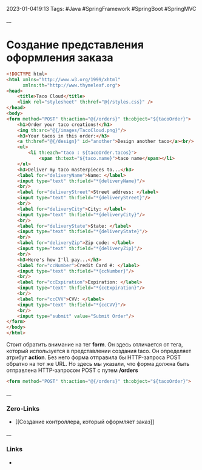 2023-01-0419:13
Tags: #Java #SpringFramework #SpringBoot #SpringMVC 

__
# Создание представления оформления заказа
```HTML
<!DOCTYPE html>  
<html xmlns="http://www.w3.org/1999/xhtml"  
      xmlns:th="http://www.thymeleaf.org">  
<head>  
    <title>Taco Cloud</title>  
    <link rel="stylesheet" th:href="@{/styles.css}" />  
</head>  
<body>  
<form method="POST" th:action="@{/orders}" th:object="${tacoOrder}">  
    <h1>Order your taco creations!</h1>  
    <img th:src="@{/images/TacoCloud.png}"/>  
    <h3>Your tacos in this order:</h3>  
    <a th:href="@{/design}" id="another">Design another taco</a><br/>  
    <ul>  
        <li th:each="taco : ${tacoOrder.tacos}">  
            <span th:text="${taco.name}">taco name</span></li>  
    </ul>  
    <h3>Deliver my taco masterpieces to...</h3>  
    <label for="deliveryName">Name: </label>  
    <input type="text" th:field="*{deliveryName}"/>  
    <br/>  
    <label for="deliveryStreet">Street address: </label>  
    <input type="text" th:field="*{deliveryStreet}"/>  
    <br/>  
    <label for="deliveryCity">City: </label>  
    <input type="text" th:field="*{deliveryCity}"/>  
    <br/>  
    <label for="deliveryState">State: </label>  
    <input type="text" th:field="*{deliveryState}"/>  
    <br/>  
    <label for="deliveryZip">Zip code: </label>  
    <input type="text" th:field="*{deliveryZip}"/>  
    <br/>  
    <h3>Here's how I'll pay...</h3>  
    <label for="ccNumber">Credit Card #: </label>  
    <input type="text" th:field="*{ccNumber}"/>  
    <br/>  
    <label for="ccExpiration">Expiration: </label>  
    <input type="text" th:field="*{ccExpiration}"/>  
    <br/>  
    <label for="ccCVV">CVV: </label>  
    <input type="text" th:field="*{ccCVV}"/>  
    <br/>  
    <input type="submit" value="Submit Order"/>  
</form>  
</body>  
</html>
```

Стоит обратить внимание на тег **form**. Он здесь отличается от тега, который используется в представлении создания taco. Он определяет атрибут **action**. Без него форма отправила бы HTTP-запроса POST обратно на тот же URL. Но здесь мы указали, что форма должна быть отправлена  HTTP-запросом POST с путем **/orders**
```HTML
<form method="POST" th:action="@{/orders}" th:object="${tacoOrder}">
```


__
### Zero-Links
- [[Создание контроллера, который оформляет заказ]]

__
### Links
- 


